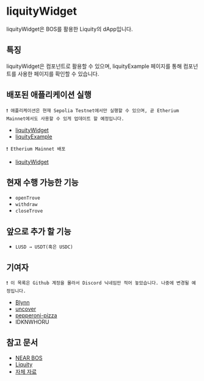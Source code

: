 # liquityWidget
liquityWidget은 BOS를 활용한 Liquity의 dApp입니다. 

## 특징
liquityWidget은 컴포넌트로 활용할 수 있으며, liquityExample 페이지를 통해 컴포넌트를 사용한 페이지를 확인할 수 있습니다.

## 배포된 애플리케이션 실행
`❗ 애플리케이션은 현재 Sepolia Testnet에서만 실행할 수 있으며, 곧 Etherium Mainnet에서도 사용할 수 있게 업데이트 할 예정입니다.`
- [liquityWidget](https://near.org/0xgh.near/widget/liquityWidget)
- [liquityExample](https://near.org/0xgh.near/widget/liquityExample)
  
`❗ Etherium Mainnet 배포`
- [liquityWidget](https://near.org/garlicfaucet.near/widget/liquityWidget)

## 현재 수행 가능한 기능
- `openTrove`
- `withdraw`
- `closeTrove`

## 앞으로 추가 할 기능
- `LUSD → USDT(혹은 USDC)`

## 기여자
`❗ 이 목록은 Github 계정을 몰라서 Discord 닉네임만 적어 놓았습니다. 나중에 변경될 예정입니다.`
- [Blynn](https://twitter.com/0xBlynn)
- [uncover](https://twitter.com/wise910830)
- [pepperoni-pizza](https://linktr.ee/pepperoni_pizza)
- IDKNWHORU

## 참고 문서
- [NEAR BOS](https://docs.near.org/bos)
- [Liquity](https://docs.liquity.org/)
- [자체 자료](https://narrow-lamb-5f4.notion.site/Liquity-Widget-6596143d108a43b383f3f0003ca8c19d?pvs=4)
